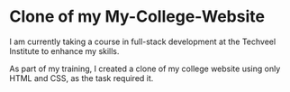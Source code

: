 # Clone of my My-College-Website

I am currently taking a course in full-stack development at the Techveel Institute to enhance my skills.

As part of my training, I created a clone of my college website using only HTML and CSS, as the task required it.
